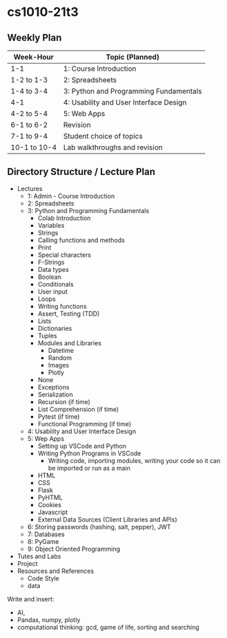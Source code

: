 # cs1010-21t3

## Weekly Plan

| Week-Hour | Topic (Planned) |
|---|---|
| 1-1 | 1: Course Introduction |
| 1-2 to 1-3 | 2: Spreadsheets |
| 1-4 to 3-4 | 3: Python and Programming Fundamentals|
| 4-1  | 4: Usability and User Interface Design |
| 4-2 to 5-4 | 5: Web Apps |
| 6-1 to 6-2 | Revision |
| 7-1 to 9-4 | Student choice of topics |
| 10-1 to 10-4 | Lab walkthroughs and revision |


## Directory Structure / Lecture Plan

* Lectures
  * 1: Admin - Course Introduction
  * 2: Spreadsheets
  * 3: Python and Programming Fundamentals
    * Colab Introduction
    * Variables
    * Strings
    * Calling functions and methods
    * Print
    * Special characters
    * F-Strings
    * Data types
    * Boolean
    * Conditionals
    * User input
    * Loops
    * Writing functions
    * Assert, Testing (TDD)
    * Lists
    * Dictionaries
    * Tuples
    * Modules and Libraries
      * Datetime
      * Random
      * Images
      * Plotly
    * None
    * Exceptions
    * Serialization
    * Recursion (if time)
    * List Comprehension (if time)
    * Pytest (if time)
    * Functional Programming (if time)
  * 4: Usability and User Interface Design
  * 5: Wep Apps
    * Setting up VSCode and Python
    * Writing Python Programs in VSCode
      * Writing code, importing modules, writing your code so it can be imported or run as a main
    * HTML
    * CSS
    * Flask
    * PyHTML
    * Cookies
    * Javascript
    * External Data Sources (Client Libraries and APIs)
  * 6: Storing passwords (hashing, salt, pepper), JWT
  * 7: Databases
  * 8: PyGame
  * 9: Object Oriented Programming
* Tutes and Labs
* Project
* Resources and References
  * Code Style
  * data


Write and insert:
* AI,
* Pandas, numpy, plotly
* computational thinking: gcd, game of life, sorting and searching

